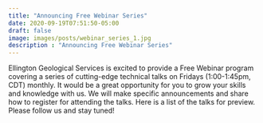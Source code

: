```yaml
---
title: "Announcing Free Webinar Series"
date: 2020-09-19T07:51:50-05:00
draft: false
image: images/posts/webinar_series_1.jpg
description : "Announcing Free Webinar Series"
---
```



Ellington Geological Services is excited to provide a Free Webinar program covering a series of cutting-edge technical talks on Fridays (1:00-1:45pm, CDT) monthly. It would be a great opportunity for you to grow your skills and knowledge with us. We will make specific announcements and share how to register for attending the talks. Here is a list of the talks for preview. Please follow us and stay tuned!